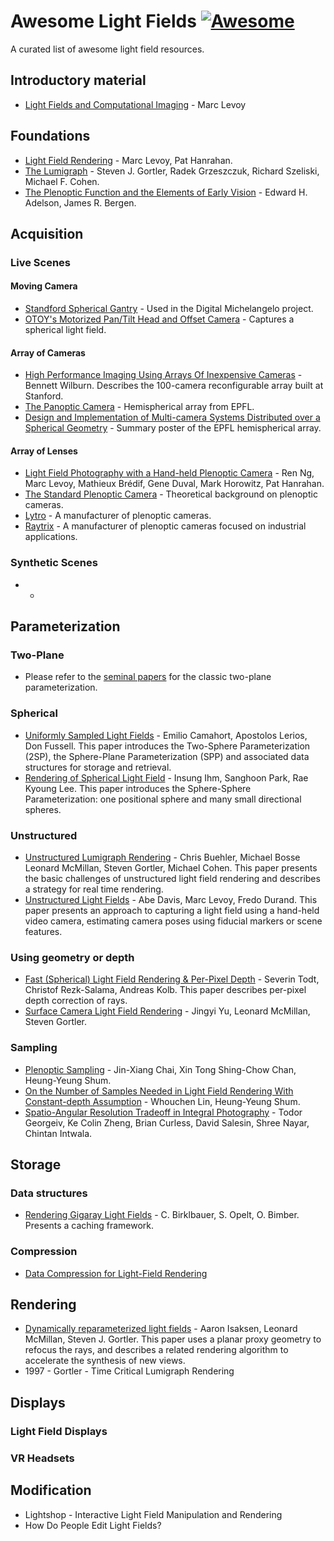 # Awesome Light Fields [![Awesome](https://cdn.rawgit.com/sindresorhus/awesome/d7305f38d29fed78fa85652e3a63e154dd8e8829/media/badge.svg)](https://github.com/sindresorhus/awesome)

A curated list of awesome light field resources.

## Introductory material
* [Light Fields and Computational Imaging](https://graphics.stanford.edu/papers/lfphoto/levoy-lfphoto-ieee06.pdf) - Marc Levoy


## Foundations
* [Light Field Rendering](https://graphics.stanford.edu/papers/light/light-lores-corrected.pdf) - Marc Levoy, Pat Hanrahan.
* [The Lumigraph](https://www.microsoft.com/en-us/research/wp-content/uploads/2016/02/Gortler-SG96.pdf) - Steven J. Gortler, Radek Grzeszczuk, Richard Szeliski, Michael F. Cohen.
* [The Plenoptic Function and the Elements of Early Vision](https://people.eecs.berkeley.edu/~efros/courses/AP06/Papers/adelson-elements-91.pdf) - Edward H. Adelson, James R. Bergen. 


## Acquisition

### Live Scenes

#### Moving Camera
* [Standford Spherical Gantry](https://graphics.stanford.edu/projects/gantry/) - Used in the Digital Michelangelo project.
* [OTOY's Motorized Pan/Tilt Head and Offset Camera](https://www.youtube.com/watch?v=pyJUg-ja0cg) - Captures a spherical light field.

#### Array of Cameras
* [High Performance Imaging Using Arrays Of Inexpensive Cameras](http://citeseerx.ist.psu.edu/viewdoc/download?doi=10.1.1.363.5542&rep=rep1&type=pdf) - Bennett Wilburn. Describes the 100-camera reconfigurable array built at Stanford. 
* [The Panoptic Camera](http://lsm.epfl.ch/page-52820-en.html) - Hemispherical array from EPFL.
* [Design and Implementation of Multi-camera Systems Distributed over a Spherical Geometry](http://lsm.epfl.ch/files/content/sites/lsm/files/shared/Research%20Posters/diagrams2012_poster.pdf) - Summary poster of the EPFL hemispherical array.

#### Array of Lenses
* [Light Field Photography with a Hand-held Plenoptic Camera](https://classes.soe.ucsc.edu/cmps290b/Fall05/readings/lfcamera-150dpi.pdf) - Ren Ng, Marc Levoy, Mathieux Brédif, Gene Duval, Mark Horowitz, Pat Hanrahan.
* [The Standard Plenoptic Camera](http://www.plenoptic.info/) - Theoretical background on plenoptic cameras. 
* [Lytro](https://www.lytro.com/) - A manufacturer of plenoptic cameras.
* [Raytrix](https://www.raytrix.de/) - A manufacturer of plenoptic cameras focused on industrial applications.  


### Synthetic Scenes
* - 

## Parameterization

### Two-Plane
* Please refer to the [seminal papers](##fountations) for the classic two-plane parameterization.

### Spherical
* [Uniformly Sampled Light Fields](https://s3.amazonaws.com/academia.edu.documents/40263545/Uniformly_Sampled_Light_Fields20151122-28611-18fit5e.pdf?AWSAccessKeyId=AKIAJ56TQJRTWSMTNPEA&Expires=1466986432&Signature=BNSQFvjmX7iwT%2F1REsjSu%2BO0aF0%3D&response-content-disposition=inline%3B%20filename%3DUniformly_Sampled_Light_Fields.pdf) - Emilio Camahort, Apostolos Lerios, Don Fussell. This paper introduces the Two-Sphere Parameterization (2SP), the Sphere-Plane Parameterization (SPP) and associated data structures for storage and retrieval.
* [Rendering of Spherical Light Field](https://www.semanticscholar.org/paper/Rendering-of-spherical-light-fields-Ihm-Park/d93b91a371befc20a073a4971d07053e26e52c27/pdf) - Insung Ihm, Sanghoon Park, Rae Kyoung Lee. This paper introduces the Sphere-Sphere Parameterization: one positional sphere and many small directional spheres.

### Unstructured
* [Unstructured Lumigraph Rendering](https://dash.harvard.edu/bitstream/handle/1/2641679/Gortler_UnstructuredLumigraph.pdf) - Chris Buehler, Michael Bosse Leonard McMillan, Steven Gortler, Michael Cohen. This paper presents the basic challenges of unstructured light field rendering and describes a strategy for real time rendering.
* [Unstructured Light Fields](https://people.csail.mit.edu/abedavis/ULF/DavisEG2012.pdf) - Abe Davis, Marc Levoy, Fredo Durand. This paper presents an approach to capturing a light field using a hand-held video camera, estimating camera poses using fiducial markers or scene features.   

### Using geometry or depth
* [Fast (Spherical) Light Field Rendering & Per-Pixel Depth](http://www.cg.informatik.uni-siegen.de/data/www.cg.informatik.uni-siegen.de/data/Publications/2007/tr1107_LightField.pdf) - Severin Todt, Christof Rezk-Salama, Andreas Kolb. This paper describes per-pixel depth correction of rays.
* [Surface Camera Light Field Rendering](http://www.csbio.unc.edu/mcmillan/pubs/IJIG04_Yu.pdf) - Jingyi Yu, Leonard McMillan, Steven Gortler.  

### Sampling
* [Plenoptic Sampling](http://citeseerx.ist.psu.edu/viewdoc/download?doi=10.1.1.387.2222&rep=rep1&type=pdf) - Jin-Xiang Chai, Xin Tong Shing-Chow Chan, Heung-Yeung Shum.
* [On the Number of Samples Needed in Light Field Rendering With Constant-depth Assumption](http://www.cis.pku.edu.cn/faculty/vision/zlin/Publications/2000-CVPR-Light_Field_Sampling.pdf) - Whouchen Lin, Heung-Yeung Shum.
* [Spatio-Angular Resolution Tradeoff in Integral Photography](http://www.tgeorgiev.net/Spatioangular.pdf) - Todor Georgeiv, Ke Colin Zheng, Brian Curless, David Salesin, Shree Nayar, Chintan Intwala.



## Storage
### Data structures
* [Rendering Gigaray Light Fields](http://www.jku.at/cg/content/e152197/e189819/RGRLF.pdf) - C. Birklbauer, S. Opelt, O. Bimber. Presents a caching framework. 

### Compression
* [Data Compression for Light-Field Rendering](https://trac.csse.rose-hulman.edu/LIDCOM/export/41/GeneralResources/DataCompressionLFR.pdf)


## Rendering
* [Dynamically reparameterized light fields](http://www.cs.harvard.edu/~sjg/papers/drlf.pdf) - Aaron Isaksen, Leonard McMillan, Steven J. Gortler. This paper uses a planar proxy geometry to refocus the rays, and describes a related rendering algorithm to accelerate the synthesis of new views. 
* 1997 - Gortler - Time Critical Lumigraph Rendering


## Displays
### Light Field Displays
### VR Headsets

## Modification
* Lightshop - Interactive Light Field Manipulation and Rendering
* How Do People Edit Light Fields?

